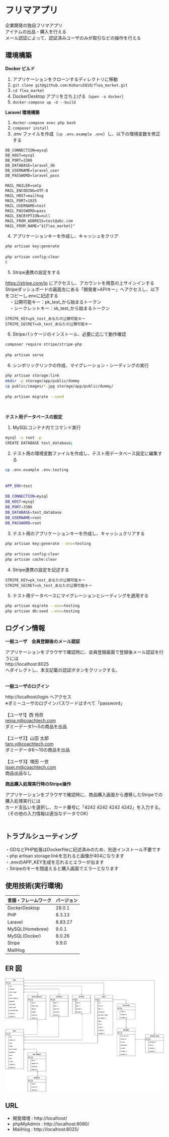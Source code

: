 # フリマアプリ

企業開発の独自フリマアプリ  
アイテムの出品・購入を行える  
メール認証によって、認証済みユーザのみが取引などの操作を行える

## 環境構築

**Docker ビルド**

1. アプリケーションをクローンするディレクトリに移動
2. `git clone git@github.com:Koharu5810/flea_market.git`
3. `cd flea_market`
4. DockerDesktop アプリを立ち上げる（`open -a docker`）
5. `docker-compose up -d --build`

**Laravel 環境構築**

1. `docker-compose exec php bash`
2. `composer install`
3. .env ファイルを作成（`cp .env.example .env`）し、以下の環境変数を修正する

```text
DB_CONNECTION=mysql
DB_HOST=mysql
DB_PORT=3306
DB_DATABASE=laravel_db
DB_USERNAME=laravel_user
DB_PASSWORD=laravel_pass

MAIL_MAILER=smtp
MAIL_ENCODING=UTF-8
MAIL_HOST=mailhog
MAIL_PORT=1025
MAIL_USERNAME=test
MAIL_PASSWORD=pass
MAIL_ENCRYPTION=null
MAIL_FROM_ADDRESS=test@abc.com
MAIL_FROM_NAME="${flea_market}"
```

4. アプリケーションキーを作成し、キャッシュをクリア

```bash
php artisan key:generate

php artisan config:clear
c
```

5. Stripe連携の設定をする

https://stripe.com/jp にアクセスし、アカウントを用意の上サインインする  
Stripeダッシュボードの画面左にある「開発者>APIキー」へアクセスし、以下をコピーし.envに記述する  
　・公開可能キー：pk_test_から始まるトークン  
　・シークレットキー：sk_test_から始まるトークン  

```text
STRIPE_KEY=pk_test_あなたの公開可能キー
STRIPE_SECRET=sk_test_あなたの公開可能キー
```

6. Stripeパッケージのインストール、必要に応じて動作確認

``` bash
composer require stripe/stripe-php

php artisan serve
```

6. シンボリックリンクの作成、マイグレーション・シーディングの実行

```bash
php artisan storage:link
mkdir -p storage/app/public/dummy
cp public/images/*.jpg storage/app/public/dummy/

php artisan migrate --seed
```
<br>

**テスト用データベースの設定**

1. MySQLコンテナ内でコマンド実行

``` bash
mysql -u root -p
CREATE DATABASE test_database;
```

2. テスト用の環境変数ファイルを作成し、テスト用データベース設定に編集する

``` bash
cp .env.example .env.testing


APP_ENV=test

DB_CONNECTION=mysql
DB_HOST=mysql
DB_PORT=3306
DB_DATABASE=test_database
DB_USERNAME=root
DB_PASSWORD=root
```

3. テスト用のアプリケーションキーを作成し、キャッシュクリアする

``` bash
php artisan key:generate --env=testing

php artisan config:clear
php artisan cache:clear
```

4. Stripe連携の設定を記述する

```text
STRIPE_KEY=pk_test_あなたの公開可能キー
STRIPE_SECRET=sk_test_あなたの公開可能キー
```

5. テスト用データベースにマイグレーションとシーディングを適用する

``` bash
php artisan migrate --env=testing
php artisan db:seed --env=testing
```


## ログイン情報

**一般ユーザ　会員登録後のメール認証**

アプリケーションをブラウザで確認時に、会員登録画面で登録後メール認証を行うには  
http://localhost:8025  
へダイレクトし、本文記載の認証ボタンをクリックする。
<br><br>

**一般ユーザのログイン**

http://localhost/login へアクセス  
※ダミーユーザのログインパスワードはすべて「password」  
<br>
【ユーザ1】西 怜奈  
reina.n@coachtech.com  
ダミーデータ1〜5の商品を出品  
<br>
【ユーザ2】山田 太郎  
taro.y@coachtech.com  
ダミーデータ6〜10の商品を出品  
<br>
【ユーザ3】増田 一世  
issei.m@coachtech.com  
商品出品なし  


**商品購入処理実行時のStripe操作**

アプリケーションをブラウザで確認時に、商品購入画面から遷移したStripeでの購入処理実行には  
カード支払いを選択し、カード番号に「4242 4242 4242 4242」を入力する。  
（その他の入力情報は適当なデータでOK）
<br><br>


## トラブルシューティング

・GDなどPHP拡張はDockerfileに記述済みのため、別途インストール不要です  
・php artisan storage:linkを忘れると画像が404になります  
・.envのAPP_KEY生成を忘れるとエラーが出ます  
・Stripeのキーを間違えると購入画面でエラーとなります  


## 使用技術(実行環境)

| 言語・フレームワーク | バージョン |
| :------------------- | :--------- |
| DockerDesktop        | 28.0.1     |
| PHP                  | 8.3.13     |
| Laravel              | 8.83.27    |
| MySQL(Homebrew)      | 9.0.1      |
| MySQL(Docker)        | 8.0.26     |
| Stripe               | 9.9.0      |
| MailHog              |            |

## ER 図

![alt](erd.png)

## URL

- 開発環境 : http://localhost/
- phpMyAdmin : http://localhost:8080/
- MailHog : http://localhost:8025/
